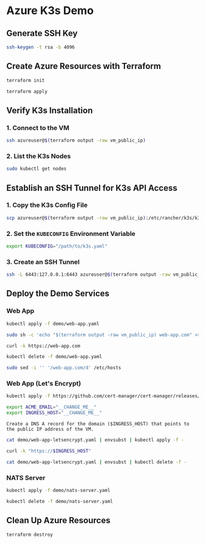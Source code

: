 # Azure K3s Demo

## Generate SSH Key

```bash
ssh-keygen -t rsa -b 4096
```

## Create Azure Resources with Terraform

```bash
terraform init
```

```bash
terraform apply
```

## Verify K3s Installation

### 1. Connect to the VM

```bash
ssh azureuser@$(terraform output -raw vm_public_ip)
```

### 2. List the K3s Nodes

```bash
sudo kubectl get nodes
```

## Establish an SSH Tunnel for K3s API Access

### 1. Copy the K3s Config File

```bash
scp azureuser@$(terraform output -raw vm_public_ip):/etc/rancher/k3s/k3s.yaml /path/to/k3s.yaml
```

### 2. Set the `KUBECONFIG` Environment Variable

```bash
export KUBECONFIG="/path/to/k3s.yaml"
```

### 3. Create an SSH Tunnel

```bash
ssh -L 6443:127.0.0.1:6443 azureuser@$(terraform output -raw vm_public_ip) -N
```

## Deploy the Demo Services

### Web App

```bash
kubectl apply -f demo/web-app.yaml
```

```bash
sudo sh -c 'echo "$(terraform output -raw vm_public_ip) web-app.com" >> /etc/hosts'
```

```bash
curl -k https://web-app.com
```

```bash
kubectl delete -f demo/web-app.yaml
```

```bash
sudo sed -i '' '/web-app.com/d' /etc/hosts
```

### Web App (Let's Encrypt)

```bash
kubectl apply -f https://github.com/cert-manager/cert-manager/releases/download/v1.17.0/cert-manager.yaml
```

```bash
export ACME_EMAIL="__CHANGE_ME__"
export INGRESS_HOST="__CHANGE_ME__"
```

```text
Create a DNS A record for the domain ($INGRESS_HOST) that points to the public IP address of the VM.
```

```bash
cat demo/web-app-letsencrypt.yaml | envsubst | kubectl apply -f -
```

```bash
curl -k "https://$INGRESS_HOST"
```

```bash
cat demo/web-app-letsencrypt.yaml | envsubst | kubectl delete -f -
```

### NATS Server

```bash
kubectl apply -f demo/nats-server.yaml
```

```bash
kubectl delete -f demo/nats-server.yaml
```

## Clean Up Azure Resources

```bash
terraform destroy
```
